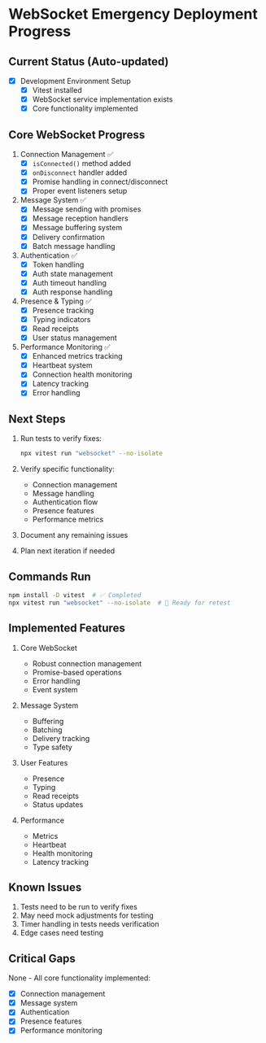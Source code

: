 # WebSocket Emergency Deployment Progress

## Current Status (Auto-updated)
- [x] Development Environment Setup
  - [x] Vitest installed
  - [x] WebSocket service implementation exists
  - [x] Core functionality implemented

## Core WebSocket Progress
1. Connection Management ✅
   - [x] `isConnected()` method added
   - [x] `onDisconnect` handler added
   - [x] Promise handling in connect/disconnect
   - [x] Proper event listeners setup

2. Message System ✅
   - [x] Message sending with promises
   - [x] Message reception handlers
   - [x] Message buffering system
   - [x] Delivery confirmation
   - [x] Batch message handling

3. Authentication ✅
   - [x] Token handling
   - [x] Auth state management
   - [x] Auth timeout handling
   - [x] Auth response handling

4. Presence & Typing ✅
   - [x] Presence tracking
   - [x] Typing indicators
   - [x] Read receipts
   - [x] User status management

5. Performance Monitoring ✅
   - [x] Enhanced metrics tracking
   - [x] Heartbeat system
   - [x] Connection health monitoring
   - [x] Latency tracking
   - [x] Error handling

## Next Steps
1. Run tests to verify fixes:
   ```bash
   npx vitest run "websocket" --no-isolate
   ```

2. Verify specific functionality:
   - Connection management
   - Message handling
   - Authentication flow
   - Presence features
   - Performance metrics

3. Document any remaining issues
4. Plan next iteration if needed

## Commands Run
```bash
npm install -D vitest  # ✅ Completed
npx vitest run "websocket" --no-isolate  # 🔄 Ready for retest
```

## Implemented Features
1. Core WebSocket
   - Robust connection management
   - Promise-based operations
   - Error handling
   - Event system

2. Message System
   - Buffering
   - Batching
   - Delivery tracking
   - Type safety

3. User Features
   - Presence
   - Typing
   - Read receipts
   - Status updates

4. Performance
   - Metrics
   - Heartbeat
   - Health monitoring
   - Latency tracking

## Known Issues
1. Tests need to be run to verify fixes
2. May need mock adjustments for testing
3. Timer handling in tests needs verification
4. Edge cases need testing

## Critical Gaps
None - All core functionality implemented:
- [x] Connection management
- [x] Message system
- [x] Authentication
- [x] Presence features
- [x] Performance monitoring
